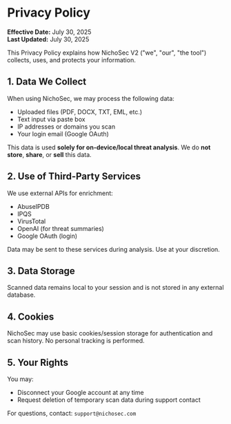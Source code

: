 # Privacy Policy

**Effective Date:** July 30, 2025  
**Last Updated:** July 30, 2025

This Privacy Policy explains how NichoSec V2 ("we", "our", "the tool") collects, uses, and protects your information.

## 1. Data We Collect

When using NichoSec, we may process the following data:
- Uploaded files (PDF, DOCX, TXT, EML, etc.)
- Text input via paste box
- IP addresses or domains you scan
- Your login email (Google OAuth)

This data is used **solely for on-device/local threat analysis**. We do **not store**, **share**, or **sell** this data.

## 2. Use of Third-Party Services

We use external APIs for enrichment:
- AbuseIPDB
- IPQS
- VirusTotal
- OpenAI (for threat summaries)
- Google OAuth (login)

Data may be sent to these services during analysis. Use at your discretion.

## 3. Data Storage

Scanned data remains local to your session and is not stored in any external database.

## 4. Cookies

NichoSec may use basic cookies/session storage for authentication and scan history. No personal tracking is performed.

## 5. Your Rights

You may:
- Disconnect your Google account at any time
- Request deletion of temporary scan data during support contact

For questions, contact: `support@nichosec.com`
